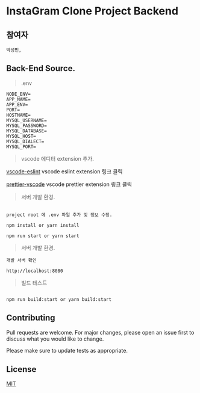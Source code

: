 # InstaGram Clone Project Backend

## 참여자

```
박성민,
```

## Back-End Source.

> .env

```
NODE_ENV=
APP_NAME=
APP_ENV=
PORT=
HOSTNAME=
MYSQL_USERNAME=
MYSQL_PASSWORD=
MYSQL_DATABASE=
MYSQL_HOST=
MYSQL_DIALECT=
MYSQL_PORT=
```

> vscode 에디터 extension 추가.

[vscode-eslint](https://marketplace.visualstudio.com/items?itemName=dbaeumer.vscode-eslint) vscode eslint extension 링크 클릭

[prettier-vscode](https://marketplace.visualstudio.com/items?itemName=esbenp.prettier-vscode) vscode prettier extension 링크 클릭

> 서버 개발 환경.

```

project root 에 .env 파일 추가 및 정보 수정.

npm install or yarn install

npm run start or yarn start

```

> 서버 개발 환경.

```
개발 서버 확인

http://localhost:8080

```

> 빌드 테스트

```

npm run build:start or yarn build:start

```

## Contributing

Pull requests are welcome. For major changes, please open an issue first to discuss what you would like to change.

Please make sure to update tests as appropriate.

## License

[MIT](https://choosealicense.com/licenses/mit/)
